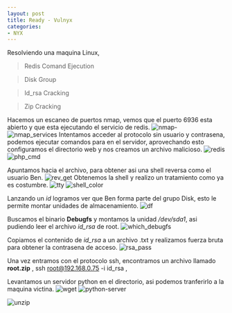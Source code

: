 ```yaml
---
layout: post
title: Ready - Vulnyx
categories:
- NYX
---
```


Resolviendo una maquina Linux, 

> Redis Comand Ejecution

> Disk Group

> Id_rsa Cracking

> Zip Cracking


Hacemos un escaneo de puertos nmap, vemos que el puerto 6936 esta abierto y que esta ejecutando el servicio de redis.
![nmap-](https://github.com/user-attachments/assets/f1ddc242-1986-4bf8-8396-37f8fc30406f)
![nmap_services](https://github.com/user-attachments/assets/92975e97-ffc6-4e82-ba25-dd8e5a8a3198)
Intentamos acceder al protocolo sin usuario y contrasena, podemos ejecutar comandos para en el servidor, aprovechando esto configuramos el directorio web y nos creamos un archivo malicioso.
![redis](https://github.com/user-attachments/assets/cfb4374c-dddf-4fdb-9460-4687305a5ce2)
![php_cmd](https://github.com/user-attachments/assets/b0849eef-2a91-46d0-acbf-98bd79ccfb11)

Apuntamos hacia el archivo, para obtener asi una shell reversa como el usuario Ben.
![rev_get](https://github.com/user-attachments/assets/16e0b498-f057-4b66-9861-ef58a185d307)
Obtenemos la shell y realizo un tratamiento como ya es costumbre. 
![tty](https://github.com/user-attachments/assets/d14a01e5-9293-4097-8a1b-be3b1d275a9c)
![shell_color](https://github.com/user-attachments/assets/27650fba-e550-4f10-a73e-0c707d7078b5)

Lanzando un *id* logramos ver que Ben forma parte del grupo Disk, esto le permite montar unidades de almacenamiento.
![df](https://github.com/user-attachments/assets/3df2a371-d03a-4c04-8fd3-1e58c1b3fd60)

Buscamos el binario **Debugfs** y montamos la unidad */dev/sda1*, asi pudiendo leer el archivo *id_rsa* de root.
![which_debugfs](https://github.com/user-attachments/assets/ef04c630-f9cc-4085-bfc5-b405b414d028)

Copiamos el contenido de *id_rsa* a un archivo .txt y realizamos fuerza bruta para obtener la contrasena de acceso.
![rsa_pass](https://github.com/user-attachments/assets/ba69038f-0ee6-4f17-9599-ca02d7680419)

Una vez entramos con el protocolo ssh, encontramos un archivo llamado **root.zip** 
,
ssh root@192.168.0.75 -i id_rsa
,

Levantamos un servidor python en el directorio, asi podemos tranferirlo a la maquina victina.
![wget](https://github.com/user-attachments/assets/93319e02-edcc-47b0-8003-d5a911e0bd66)
![python-server](https://github.com/user-attachments/assets/5cb7d651-bb53-4c6f-ae6a-f7f1016ab419)


![unzip](https://github.com/user-attachments/assets/bd047a8d-10d0-4218-a147-820d5cc7af5c)






